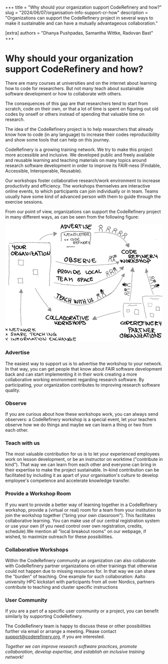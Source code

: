 +++
title = "Why should your organization support CodeRefinery and how?"
slug = "2024/06/07/organisation-info-support-cr-how"
description = "Organizations can support the CodeRefinery project in several ways to make it sustainable and can have a mutually advantageous collaboration."

[extra]
authors = "Dhanya Pushpadas, Samantha Wittke, Radovan Bast"
+++

# Why should your organization support CodeRefinery and how?

There are many courses at universities and on the internet about learning how to code for researchers. But not many teach about sustainable software development or how to collaborate with others.

The consequences of this gap are that researchers tend to start from scratch, code on their own, or that a lot of time is spent on figuring out old codes by onself or others instead of spending that valuable time on research.

The idea of the CodeRefinery project is to help researchers that already know how to code (in any language) to increase their codes reproducibility and show some tools that can help on this journey. 

CodeRefinery is a growing training network. We try to make this project more accessible and inclusive. We developed public and freely available and reusable learning and teaching materials on many topics around research software development in order to improve its FAIR-ness (Findable, Accessible, Interoperable, Reusable).

Our workshops foster collaborative research/work environment to increase productivity and efficiency. 
The workshops themselves are interactive online events, to which participants can join individually or in team.
Teams usually have some kind of advanced person with them to guide through the exercise sessions.

From our point of view, organizations can support the CodeRefinery project in many different ways, as can be seen from the following figure:

![Figure showing different possibilities for organizations to support the project, description below](../img/CR_organization.png)

### Advertise
The easiest way to support us is to advertise the workshop to your network. In that way, you can get people that know about FAIR software development back and can start implementing it in their work creating a more collaborative working environment regarding research software. By participating, your organization contributes to improving research software quality.

### Observe
If you are curious about how these workshops work, you can always send observers: a CodeRefinery workshop is a special event, let your teachers observe how we do things and maybe we can learn a thing or two from each other.

### Teach with us
The most valuable contribution for us is to let your experienced employees work on lesson development, or be an instructor on worktime ("contribute in kind"). That way we can learn from each other and everyone can bring in their expertise to make the project sustainable. In-kind contribution can be facilitated by including it as apart of your organisation's culture to develop employee's competence and accelerate knowledge transfer.

### Provide a Workshop Room
If you want to provide a better way of learning together in a CodeRefinery workshop, provide a (virtual or real) room for a team from your institution to join the workshop together ("bring your own classroom"). This facilitates collaborative learning. You can make use of our central registration system or use your own (if you need control over own registration, credits, schedule).We mention all "local breakout rooms" on our webpage, if wished, to maximize outreach for these possibilities.

### Collaborative Workshops
 Within the CodeRefinery community an organization can also collaborate with CodeRefinery partner organizations on other trainings that otherwise could not happen due to missing resources for. In that way we can share the "burden" of teaching. One example for such collaboration: Aalto university HPC kickstart with participants from all over Nordics, partners contribute to teaching and cluster specific instructions

### User Community
If you are a part of a specific user community or a project, you can benefit similarly by supporting CodeRefinery.


The CodeRefinery team is happy to discuss these or other possibilities further via email or arrange a meeting. Please contact support@coderefinery.org, if you are interested.

*Together we can improve research software practices, promote collaboration, develop expertise, and establish an inclusive training network!*

 
